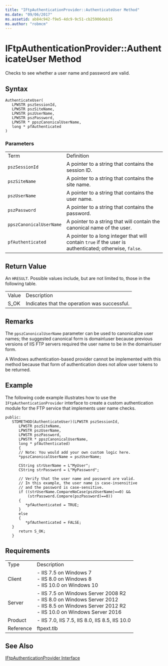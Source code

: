 ```yaml
---
title: "IFtpAuthenticationProvider::AuthenticateUser Method"
ms.date: "09/06/2017"
ms.assetid: ab84c942-f9e5-4dc9-9c51-cb25906deb15
ms.author: "robmcm"
---
```

# IFtpAuthenticationProvider::AuthenticateUser Method
Checks to see whether a user name and password are valid.  
  
## Syntax  
  
```cpp#  
AuthenticateUser(  
   LPWSTR pszSessionId,  
   LPWSTR pszSiteName,  
   LPWSTR pszUserName,  
   LPWSTR pszPassword,  
   LPWSTR * ppszCanonicalUserName,  
   long * pfAuthenticated  
)  
```  
  
### Parameters  
  
|||  
|-|-|  
|Term|Definition|  
|`pszSessionId`|A pointer to a string that contains the session ID.|  
|`pszSiteName`|A pointer to a string that contains the site name.|  
|`pszUserName`|A pointer to a string that contains the user name.|  
|`pszPassword`|A pointer to a string that contains the password.|  
|`ppszCanonicalUserName`|A pointer to a string that will contain the canonical name of the user.|  
|`pfAuthenticated`|A pointer to a long integer that will contain `true` if the user is authenticated; otherwise, `false`.|  
  
## Return Value  
 An `HRESULT`. Possible values include, but are not limited to, those in the following table.  
  
|||  
|-|-|  
|Value|Description|  
|S_OK|Indicates that the operation was successful.|  
  
## Remarks  
 The `ppszCanonicalUserName` parameter can be used to canonicalize user names; the suggested canonical form is domain\user because previous versions of IIS FTP servers required the user name to be in the domain\user form.  
  
 A Windows authentication-based provider cannot be implemented with this method because that form of authentication does not allow user tokens to be returned.  
  
## Example  
 The following code example illustrates how to use the `IFtpAuthenticationProvider` interface to create a custom authentication module for the FTP service that implements user name checks.  
  
```  
public:  
   STDMETHOD(AuthenticateUser)(LPWSTR pszSessionId,  
      LPWSTR pszSiteName,  
      LPWSTR pszUserName,  
      LPWSTR pszPassword,  
      LPWSTR * ppszCanonicalUserName,  
      long * pfAuthenticated)  
      {  
      // Note: You would add your own custom logic here.  
      *ppszCanonicalUserName = pszUserName;  
  
      CString strUserName = L"MyUser";  
      CString strPassword = L"MyPassword";  
  
      // Verify that the user name and password are valid.  
      // In this example, the user name is case-insensitive  
      // and the password is case-sensitive.  
      if ((strUserName.CompareNoCase(pszUserName)==0) &&  
          (strPassword.Compare(pszPassword)==0))  
      {  
         *pfAuthenticated = TRUE;  
      }  
      else  
      {  
         *pfAuthenticated = FALSE;  
   }  
      return S_OK;  
   }  
```  
  
## Requirements  
  
|||  
|-|-|  
|Type|Description|  
|Client|-   IIS 7.5 on Windows 7<br />-   IIS 8.0 on Windows 8<br />-   IIS 10.0 on Windows 10|  
|Server|-   IIS 7.5 on Windows Server 2008 R2<br />-   IIS 8.0 on Windows Server 2012<br />-   IIS 8.5 on Windows Server 2012 R2<br />-   IIS 10.0 on Windows Server 2016|  
|Product|-   IIS 7.0, IIS 7.5, IIS 8.0, IIS 8.5, IIS 10.0|  
|Reference|ftpext.tlb|  
  
## See Also  
 [IFtpAuthenticationProvider Interface](../../ftp-extensibility-reference/native-code-api-reference/iftpauthenticationprovider-interface-native.md)